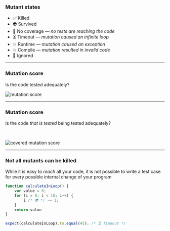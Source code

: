 ### Mutant states

- <!-- .element: class="fragment semi-fade-out" data-fragment-index="1" -->
  ✅ Killed
- <!-- .element: class="fragment semi-fade-out" data-fragment-index="1" -->
  👽 Survived
- <!-- .element: class="fragment" data-fragment-index="1" -->
  <span class="fragment semi-fade-out" data-fragment-index="3">
  🙈 No coverage
  <em class="fragment" data-fragment-index="2">&mdash; no tests are reaching the code</em>
  </span>
- <!-- .element: class="fragment" data-fragment-index="1" -->
  <span class="fragment semi-fade-out" data-fragment-index="3">
  ⏳ Timeout
  <em class="fragment" data-fragment-index="2">&mdash; mutation caused an infinite loop</em>
  </span>
- <!-- .element: class="fragment" data-fragment-index="1" -->
  <span class="fragment semi-fade-out" data-fragment-index="3">
  💥 Runtime
  <em class="fragment" data-fragment-index="2">&mdash; mutation caused an exception</em>
  </span>
- <!-- .element: class="fragment" data-fragment-index="1" -->
  <span class="fragment semi-fade-out" data-fragment-index="3">
  💥 Compile
  <em class="fragment" data-fragment-index="2">&mdash; mutation resulted in invalid code</em>
  </span>
- <!-- .element: class="fragment" data-fragment-index="3" -->
  🤥 Ignored

---

<!-- .slide: data-auto-animate -->

### Mutation score

Is the code tested adequately?

![mutation score](/img/mutationscore.png)

---

<!-- .slide: data-auto-animate -->

### Mutation score

Is the code _that is tested_ being tested adequately?

&nbsp;

![covered mutation score](/img/coveredmutationscore.png)

---

<!-- .slide: data-corporate-style="fancy2" -->

### Not all mutants can be killed

While it is easy to _reach_ all your code, it is not possible to write a test case for every possible internal change of your program

```js [3]
function calculateInLoop() {
    var value = 0;
    for (i = 0; i < 10; i++) { 
        i /* 👽 */ -= 1;
    }
    return value
}
```

```js []
expect(calculateInLoop).to.equal(45); /* ⏳ Timeout */
```
